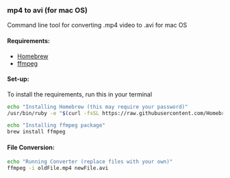 ### mp4 to avi (for mac OS)
Command line tool for converting .mp4 video to .avi for mac OS
#### Requirements:
- [Homebrew](https://brew.sh/)
- [ffmpeg](https://www.ffmpeg.org/)

#### Set-up:  
To install the requirements, run this in your terminal
```bash
echo "Installing Homebrew (this may require your password)"
/usr/bin/ruby -e "$(curl -fsSL https://raw.githubusercontent.com/Homebrew/install/master/install)"

echo "Installing ffmpeg package"
brew install ffmpeg
```
#### File Conversion:
```bash
echo "Running Converter (replace files with your own)"
ffmpeg -i oldFile.mp4 newFile.avi
```
